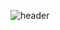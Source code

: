 ![header](https://capsule-render.vercel.app/api?type=waving&color=timeGradient&height=240&section=header&text=Hi,%20I'm%20Junha%20Park%20(●’◡’●)ﾉ&fontSize=36&animation=fadeIn&fontAlignY=36)
<!--
**junhaa/junhaa** is a ✨ _special_ ✨ repository because its `README.md` (this file) appears on your GitHub profile.

Here are some ideas to get you started:

- 🔭 I’m currently working on ...
- 🌱 I’m currently learning ...
- 👯 I’m looking to collaborate on ...
- 🤔 I’m looking for help with ...
- 💬 Ask me about ...
- 📫 How to reach me: ...
- 😄 Pronouns: ...
- ⚡ Fun fact: ...
-->
